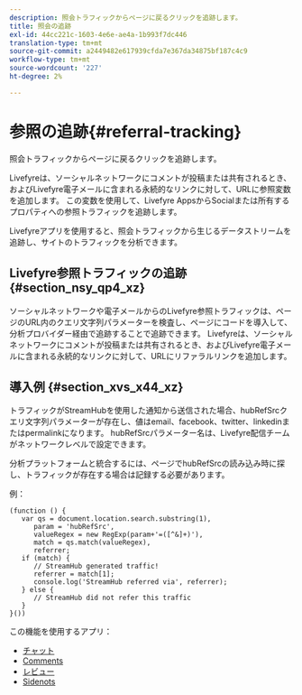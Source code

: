 ```yaml
---
description: 照会トラフィックからページに戻るクリックを追跡します。
title: 照会の追跡
exl-id: 44cc221c-1603-4e6e-ae4a-1b993f7dc446
translation-type: tm+mt
source-git-commit: a2449482e617939cfda7e367da34875bf187c4c9
workflow-type: tm+mt
source-wordcount: '227'
ht-degree: 2%

---
```


# 参照の追跡{#referral-tracking}

照会トラフィックからページに戻るクリックを追跡します。

Livefyreは、ソーシャルネットワークにコメントが投稿または共有されるとき、およびLivefyre電子メールに含まれる永続的なリンクに対して、URLに参照変数を追加します。 この変数を使用して、Livefyre AppsからSocialまたは所有するプロパティへの参照トラフィックを追跡します。

Livefyreアプリを使用すると、照会トラフィックから生じるデータストリームを追跡し、サイトのトラフィックを分析できます。

## Livefyre参照トラフィックの追跡{#section_nsy_qp4_xz}

ソーシャルネットワークや電子メールからのLivefyre参照トラフィックは、ページのURL内のクエリ文字列パラメーターを検査し、ページにコードを導入して、分析プロバイダー経由で追跡することで追跡できます。 Livefyreは、ソーシャルネットワークにコメントが投稿または共有されるとき、およびLivefyre電子メールに含まれる永続的なリンクに対して、URLにリファラルリンクを追加します。

## 導入例 {#section_xvs_x44_xz}

トラフィックがStreamHubを使用した通知から送信された場合、hubRefSrcクエリ文字列パラメーターが存在し、値はemail、facebook、twitter、linkedinまたはpermalinkになります。 hubRefSrcパラメーター名は、Livefyre配信チームがネットワークレベルで設定できます。

分析プラットフォームと統合するには、ページでhubRefSrcの読み込み時に探し、トラフィックが存在する場合は記録する必要があります。

例：

```
(function () { 
   var qs = document.location.search.substring(1), 
      param = 'hubRefSrc', 
      valueRegex = new RegExp(param+'=([^&]+)'), 
      match = qs.match(valueRegex), 
      referrer; 
   if (match) { 
      // StreamHub generated traffic! 
      referrer = match[1]; 
      console.log('StreamHub referred via', referrer); 
   } else { 
      // StreamHub did not refer this traffic 
   } 
}())
```



この機能を使用するアプリ：

* [チャット](../c-about-apps/c-chat-app/c-chat-app.md#c_chat_app)
* [Comments](/help/using/c-about-apps/c-comments/c-comments.md)
* [レビュー](../c-about-apps/c-reviews-app/c-reviews-app.md#c_reviews_app)
* [Sidenots](../c-about-apps/c-sidenotes-app/c-sidenotes-app.md#c_sidenotes_app)
